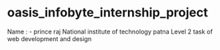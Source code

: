 # oasis_infobyte_internship_project




Name : - prince raj
National institute of technology patna 
Level 2 task of web development and design 
